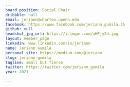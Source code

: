```yaml
---
board_position: Social Chair
dribbble: null
email: jeriann@wharton.upenn.edu
facebook: https://www.facebook.com/jeriann.gumila.35
github: null
headshot_jpg_url: https://i.imgur.com/aHPjy2d.jpg
layout: member_page
linkedin: www.linkedin.com/in/jeriann
name: Jeriann Gumila
personal_site: https://medium.com/@jeriann
slug: jeriann-gumila
tagline: small but fierce
twitter: https://twitter.com/jeriann_gumila
year: 2021

---
```

